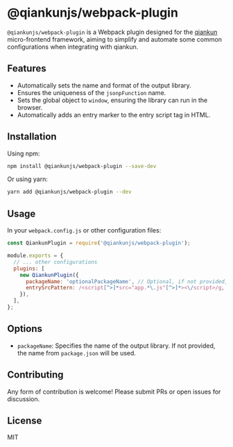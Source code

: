 # @qiankunjs/webpack-plugin

`@qiankunjs/webpack-plugin` is a Webpack plugin designed for the [qiankun](https://github.com/umijs/qiankun) micro-frontend framework, aiming to simplify and automate some common configurations when integrating with qiankun.

## Features

- Automatically sets the name and format of the output library.
- Ensures the uniqueness of the `jsonpFunction` name.
- Sets the global object to `window`, ensuring the library can run in the browser.
- Automatically adds an entry marker to the entry script tag in HTML.

## Installation

Using npm:

```bash
npm install @qiankunjs/webpack-plugin --save-dev
```

Or using yarn:

```bash
yarn add @qiankunjs/webpack-plugin --dev
```

## Usage

In your `webpack.config.js` or other configuration files:

```javascript
const QiankunPlugin = require('@qiankunjs/webpack-plugin');

module.exports = {
  // ... other configurations
  plugins: [
    new QiankunPlugin({
      packageName: 'optionalPackageName', // Optional, if not provided, the name from package.json will be used
      entrySrcPattern: /<script[^>]*src="app.*\.js"[^>]*><\/script>/g, // Optional, a regex pattern to match specific script tags for adding the 'entry' attribute.    Defaults to the last script tag if not specified.
    }),
  ],
};
```

## Options

- `packageName`: Specifies the name of the output library. If not provided, the name from `package.json` will be used.

## Contributing

Any form of contribution is welcome! Please submit PRs or open issues for discussion.

## License

MIT
